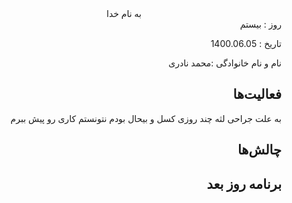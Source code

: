 ﻿<div dir="rtl" align="center">
به نام خدا
</div>
<div dir="rtl" align="right">
روز : بیستم

تاریخ : 1400.06.05

نام و نام خانوادگی :محمد نادری

## فعالیت‌ها
به علت جراحی لثه چند روزی کسل و بیحال بودم نتونستم کاری رو پیش ببرم

## چالش‌ها

## برنامه روز بعد


</div>